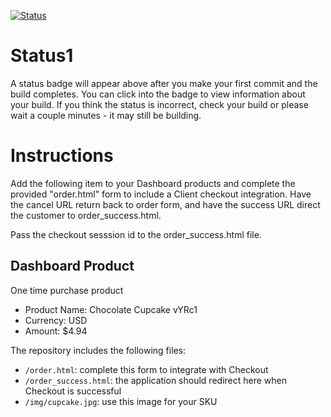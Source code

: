 [![Status](https://img.shields.io/badge/status-BUILDING%20COMMIT:%2034775662b441368bec53e10c2e8ae1b73df78b98-yellow.svg)](https://github.com/raysaavedra-work/bakery_scaffold_lodXCJsLKOu4zZKW/commit/34775662b441368bec53e10c2e8ae1b73df78b98)


# Status1

A status badge will appear above after you make your first commit and the build completes. You can click into the badge to view information about your build. If you think the status is incorrect, check your build or please wait a couple minutes - it may still be building.

# Instructions

Add the following item to your Dashboard products and complete the provided "order.html" form to include a Client checkout integration. Have the cancel URL return back to order form, and have the success URL direct the customer to order_success.html.

Pass the checkout sesssion id to the order_success.html file.

## Dashboard Product
One time purchase product
* Product Name: Chocolate Cupcake vYRc1
* Currency: USD
* Amount: $4.94

The repository includes the following files:
* `/order.html`: complete this form to integrate with Checkout
* `/order_success.html`: the application should redirect here when Checkout is successful
* `/img/cupcake.jpg`: use this image for your SKU

